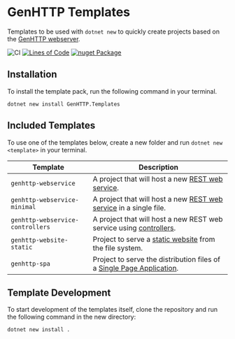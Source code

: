 # GenHTTP Templates

Templates to be used with `dotnet new` to quickly create projects based on
the [GenHTTP webserver](https://genhttp.org/).

![CI](https://github.com/Kaliumhexacyanoferrat/GenHTTP.Website/workflows/CI/badge.svg) [![Lines of Code](https://sonarcloud.io/api/project_badges/measure?project=Kaliumhexacyanoferrat_GenHTTP.Templates&metric=ncloc)](https://sonarcloud.io/dashboard?id=Kaliumhexacyanoferrat_GenHTTP.Templates) [![nuget Package](https://img.shields.io/nuget/v/GenHTTP.Templates.svg)](https://www.nuget.org/packages/GenHTTP.Templates/)

## Installation

To install the template pack, run the following command in your terminal.

```
dotnet new install GenHTTP.Templates
```

## Included Templates

To use one of the templates below, create a new folder and run `dotnet new <template>` in your terminal.

| Template      | Description  | 
| ------------- |------------- | 
| `genhttp-webservice` | A project that will host a new [REST web service](https://genhttp.org/documentation/content/frameworks/webservices). |
| `genhttp-webservice-minimal` | A project that will host a new [REST web service](https://genhttp.org/documentation/content/frameworks/functional) in a single file. |
| `genhttp-webservice-controllers` | A project that will host a new REST web service using [controllers](https://genhttp.org/documentation/content/frameworks/controllers). |
| `genhttp-website-static` | Project to serve a [static website](https://genhttp.org/documentation/content/frameworks/static-websites) from the file system. |
| `genhttp-spa` | Project to serve the distribution files of a [Single Page Application](https://genhttp.org/documentation/content/frameworks/single-page-applications). |

## Template Development

To start development of the templates itself, clone the repository and run the following command
in the new directory:

```
dotnet new install .
```
